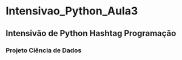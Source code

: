 # Intensivao_Python_Aula3

## Intensivão de Python Hashtag Programação
### Projeto Ciência de Dados
